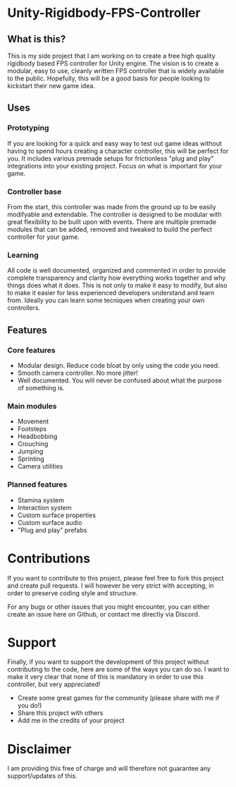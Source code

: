 # Unity-Rigidbody-FPS-Controller
## What is this?
This is my side project that I am working on to create a free high quality rigidbody based FPS controller for Unity engine. The vision is to create a modular, easy to use,
cleanly written FPS controller that is widely available to the public. Hopefully, this will be a good basis for people looking to kickstart their new game idea.

## Uses
### Prototyping
If you are looking for a quick and easy way to test out game ideas without having to spend hours creating a character controller, this will be perfect for you. It includes
various premade setups for frictionless "plug and play" integrations into your existing project. Focus on what is important for your game.

### Controller base
From the start, this controller was made from the ground up to be easily modifyable and extendable. The controller is designed to be modular with great flexibility to be built
upon with events. There are multiple premade modules that can be added, removed and tweaked to build the perfect controller for your game.

### Learning
All code is well documented, organized and commented in order to provide complete transparency and clarity how everything works together and why things does what it does. This
is not only to make it easy to modify, but also to make it easier for less experienced developers understand and learn from. Ideally you can learn some tecniques when creating
your own controllers.

## Features
### Core features
* Modular design. Reduce code bloat by only using the code you need.
* Smooth camera controller. No more jitter!
* Well documented. You will never be confused about what the purpose of something is.

### Main modules
* Movement
* Footsteps
* Headbobbing
* Crouching
* Jumping
* Sprinting
* Camera utilities

### Planned features
* Stamina system
* Interaction system
* Custom surface properties
* Custom surface audio
* "Plug and play" prefabs

# Contributions
If you want to contribute to this project, please feel free to fork this project and create pull requests. I will however be very strict with accepting, in order to preserve 
coding style and structure.

For any bugs or other issues that you might encounter, you can either create an issue here on Github, or contact me directly via Discord.

# Support
Finally, if you want to support the development of this project without contributing to the code, here are some of the ways you can do so. I want to make it very clear that
none of this is mandatory in order to use this controller, but very appreciated!
* Create some great games for the community (please share with me if you do!)
* Share this project with others
* Add me in the credits of your project

# Disclaimer
I am providing this free of charge and will therefore not guarantee any support/updates of this. 
